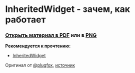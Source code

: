# InheritedWidget - зачем, как работает
### [Открыть материал в PDF](InheritedWidget.pdf) или в [PNG](InheritedWidget.png)

**Рекомендуется к прочтению:**
* [InheritedWidget](https://www.didierboelens.com/2018/06/widget-state-context-inheritedwidget/)


Оригинал от [@plugfox](https://github.com/PlugFox), [источник](https://youtu.be/lGK1r9sAMGM)